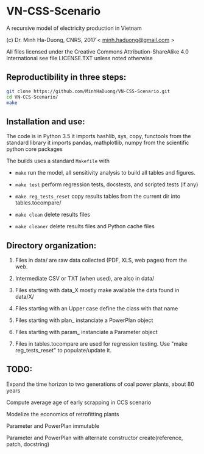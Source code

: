 # VN-CSS-Scenario
A recursive model of electricity production in Vietnam

(c) Dr. Minh Ha-Duong, CNRS, 2017  < minh.haduong@gmail.com >

All files licensed under the  Creative Commons Attribution-ShareAlike 4.0 International
see file LICENSE.TXT unless noted otherwise


## Reproductibility in three steps:
```bash
git clone https://github.com/MinhHaDuong/VN-CSS-Scenario.git
cd VN-CCS-Scenario/ 
make
```

## Installation and use:

 The code is in Python 3.5
it imports  hashlib, sys, copy, functools  from the standard library
it imports  pandas, mathplotlib, numpy  from the scientific python core packages

The builds uses a standard  `Makefile`  with

+  `make`         run the model, all sensitivity analysis to build all tables and figures.

+  `make test`    perform regression tests, docstests, and scripted tests (if any)

+  `make reg_tests_reset`   copy results tables from the current dir into tables.tocompare/

+  `make clean`   delete results files

+  `make cleaner` delete results files and Python cache files


## Directory organization:

1. Files in data/ are raw data collected (PDF, XLS, web pages) from the web.

2. Intermediate CSV or TXT (when used), are also in data/

3. Files starting with data_X mostly make available the data found in data/X/

4. Files starting with an Upper case define the class with that name

5. Files starting with plan_ instanciate a PowerPlan object

6. Files starting with param_ instanciate a Parameter object

7. Files in  tables.tocompare are used for regression testing. Use "make reg_tests_reset" to populate/update it.


## TODO:

Expand the time horizon to two generations of coal power plants, about 80 years

Compute average age of early scrapping in CCS scenario 

Modelize the economics of retrofitting plants

Parameter and PowerPlan immutable

Parameter and PowerPlan with alternate constructor  create(reference, patch, docstring)

